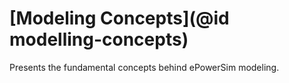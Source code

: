 # [Modeling Concepts](@id modelling-concepts)

Presents the fundamental concepts behind ePowerSim modeling.

